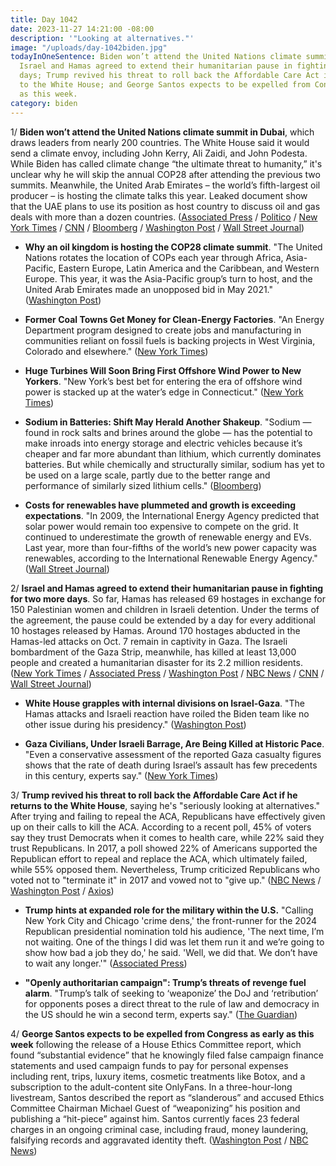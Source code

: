 ```yaml
---
title: Day 1042
date: 2023-11-27 14:21:00 -08:00
description: '"Looking at alternatives."'
image: "/uploads/day-1042biden.jpg"
todayInOneSentence: Biden won’t attend the United Nations climate summit in Dubai;
  Israel and Hamas agreed to extend their humanitarian pause in fighting for two more
  days; Trump revived his threat to roll back the Affordable Care Act if he returns
  to the White House; and George Santos expects to be expelled from Congress as early
  as this week.
category: biden
---
```


1/ **Biden won’t attend the United Nations climate summit in Dubai**, which draws leaders from nearly 200 countries. The White House said it would send a climate envoy, including John Kerry, Ali Zaidi, and John Podesta. While Biden has called climate change “the ultimate threat to humanity,” it's unclear why he will skip the annual COP28 after attending the previous two summits. Meanwhile, the United Arab Emirates – the world’s fifth-largest oil producer – is hosting the climate talks this year. Leaked document show that the UAE plans to use its position as host country to discuss oil and gas deals with more than a dozen countries. ([Associated Press](https://apnews.com/article/climate-cop28-biden-climate-change-fossil-fuels-ab76a0325549b8b15b453361b2ca43b8) / [Politico](https://www.politico.eu/article/uae-cop28-climate-oil-gas-deal-leak-sultan-ahmed-al-jaber/) / [New York Times](https://www.nytimes.com/2023/11/26/climate/biden-climate-cop28-dubai.html) / [CNN](https://www.cnn.com/2023/11/27/politics/joe-biden-cop-28/index.html) / [Bloomberg](https://www.bloomberg.com/news/articles/2023-11-27/president-biden-plans-to-skip-cop28-climate-summit-in-dubai?sref=MIBMEEoj) / [Washington Post](https://www.washingtonpost.com/climate-environment/2023/11/26/biden-cop28-climate-summit-dubai/) / [Wall Street Journal](https://www.wsj.com/politics/policy/biden-to-skip-u-n-climate-summit-drawing-grumbles-from-environmentalists-b3de30be?mod=hp_lead_pos10))

* **Why an oil kingdom is hosting the COP28 climate summit**. "The United Nations rotates the location of COPs each year through Africa, Asia-Pacific, Eastern Europe, Latin America and the Caribbean, and Western Europe. This year, it was the Asia-Pacific group’s turn to host, and the United Arab Emirates made an unopposed bid in May 2021." ([Washington Post](https://www.washingtonpost.com/climate-environment/2023/11/27/cop28-climate-summit-dubai/))

* **Former Coal Towns Get Money for Clean-Energy Factories**. "An Energy Department program designed to create jobs and manufacturing in communities reliant on fossil fuels is backing projects in West Virginia, Colorado and elsewhere." ([New York Times](https://www.nytimes.com/2023/11/27/climate/clean-energy-funding-coal-communities.html))

* **Huge Turbines Will Soon Bring First Offshore Wind Power to New Yorkers**. "New York’s best bet for entering the era of offshore wind power is stacked up at the water’s edge in Connecticut." ([New York Times](https://www.nytimes.com/2023/11/27/nyregion/offshore-wind-power-farm-ny.html))

* **Sodium in Batteries: Shift May Herald Another Shakeup**. "Sodium — found in rock salts and brines around the globe — has the potential to make inroads into energy storage and electric vehicles because it’s cheaper and far more abundant than lithium, which currently dominates batteries. But while chemically and structurally similar, sodium has yet to be used on a large scale, partly due to the better range and performance of similarly sized lithium cells." ([Bloomberg](https://www.bloomberg.com/news/articles/2023-11-26/sodium-in-ev-and-storage-batteries-may-herald-another-shakeup?sref=MIBMEEoj))

* **Costs for renewables have plummeted and growth is exceeding expectations**. "In 2009, the International Energy Agency predicted that solar power would remain too expensive to compete on the grid. It continued to underestimate the growth of renewable energy and EVs. Last year, more than four-fifths of the world’s new power capacity was renewables, according to the International Renewable Energy Agency." ([Wall Street Journal](https://www.wsj.com/business/energy-oil/now-for-some-good-news-about-climate-27236f56?mod=hp_lead_pos11))

2/ **Israel and Hamas agreed to extend their humanitarian pause in fighting for two more days**. So far, Hamas has released 69 hostages in exchange for 150 Palestinian women and children in Israeli detention. Under the terms of the agreement, the pause could be extended by a day for every additional 10 hostages released by Hamas. Around 170 hostages abducted in the Hamas-led attacks on Oct. 7 remain in captivity in Gaza. The Israeli bombardment of the Gaza Strip, meanwhile, has killed at least 13,000 people and created a humanitarian disaster for its 2.2 million residents. ([New York Times](https://www.nytimes.com/live/2023/11/27/world/israel-hamas-hostages-gaza-war) / [Associated Press](https://apnews.com/article/israel-hamas-war-live-updates-11-27-2023-6461907528e1f22ce7957bc5574f0efc) / [Washington Post](https://www.washingtonpost.com/world/2023/11/27/israel-hamas-war-hostages-news-gaza-palestine/) / [NBC News](https://www.nbcnews.com/news/world/live-blog/israel-hamas-war-live-updates-hostages-rcna126751) / [CNN](https://www.cnn.com/middleeast/live-news/israel-hamas-war-gaza-news-11-27-23/index.html) / [Wall Street Journal](https://www.wsj.com/livecoverage/israel-hamas-war-gaza-strip-2023-11-21))

* **White House grapples with internal divisions on Israel-Gaza**. "The Hamas attacks and Israeli reaction have roiled the Biden team like no other issue during his presidency." ([Washington Post](https://www.washingtonpost.com/politics/2023/11/26/biden-white-house-divisions-israel-gaza/))

* **Gaza Civilians, Under Israeli Barrage, Are Being Killed at Historic Pace**. "Even a conservative assessment of the reported Gaza casualty figures shows that the rate of death during Israel’s assault has few precedents in this century, experts say." ([New York Times](https://www.nytimes.com/2023/11/25/world/middleeast/israel-gaza-death-toll.html))

3/ **Trump revived his threat to roll back the Affordable Care Act if he returns to the White House**, saying he's "seriously looking at alternatives." After trying and failing to repeal the ACA, Republicans have effectively given up on their calls to kill the ACA. According to a recent poll, 45% of voters say they trust Democrats when it comes to health care, while 22% said they trust Republicans. In 2017, a poll showed 22% of Americans supported the Republican effort to repeal and replace the ACA, which ultimately failed, while 55% opposed them. Nevertheless, Trump criticized Republicans who voted not to "terminate it" in 2017 and vowed not to "give up." ([NBC News](https://www.nbcnews.com/politics/2024-election/trump-revives-push-eliminate-obamacare-sparking-biden-campaign-pushbac-rcna126768) / [Washington Post](https://www.washingtonpost.com/politics/2023/11/27/trump-repeal-obamacare/) / [Axios](https://www.axios.com/2023/11/26/trump-obamacare-affordable-care-act))

* **Trump hints at expanded role for the military within the U.S.** "Calling New York City and Chicago 'crime dens,' the front-runner for the 2024 Republican presidential nomination told his audience, 'The next time, I’m not waiting. One of the things I did was let them run it and we’re going to show how bad a job they do,' he said. 'Well, we did that. We don’t have to wait any longer.'" ([Associated Press](https://apnews.com/article/trump-military-insurrection-act-2024-election-03858b6291e4721991b5a18c2dfb3c36))

* **"Openly authoritarian campaign": Trump’s threats of revenge fuel alarm**. "Trump’s talk of seeking to ‘weaponize’ the DoJ and ‘retribution’ for opponents poses a direct threat to the rule of law and democracy in the US should he win a second term, experts say." ([The Guardian](https://www.theguardian.com/us-news/2023/nov/22/trump-revenge-game-plan-alarm))

4/ **George Santos expects to be expelled from Congress as early as this week** following the release of a House Ethics Committee report, which found “substantial evidence” that he knowingly filed false campaign finance statements and used campaign funds to pay for personal expenses including rent, trips, luxury items, cosmetic treatments like Botox, and a subscription to the adult-content site OnlyFans. In a three-hour-long livestream, Santos described the report as “slanderous” and accused Ethics Committee Chairman Michael Guest of “weaponizing” his position and publishing a “hit-piece” against him. Santos currently faces 23 federal charges in an ongoing criminal case, including fraud, money laundering, falsifying records and aggravated identity theft. ([Washington Post](https://www.washingtonpost.com/politics/2023/11/27/george-santos-expel-congress/) / [NBC News](https://www.nbcnews.com/politics/congress/rep-george-santos-face-expulsion-house-week-rcna126849))